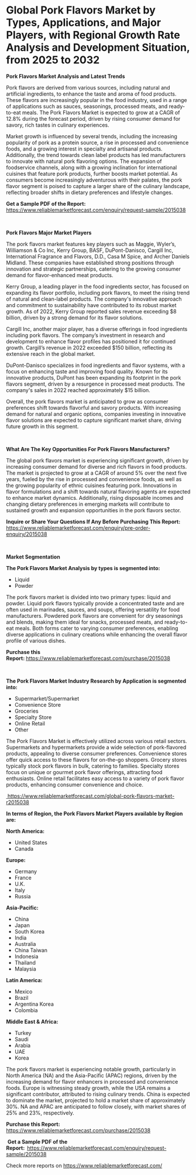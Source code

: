 <p><h1>Global Pork Flavors Market by Types, Applications, and Major Players, with Regional Growth Rate Analysis and Development Situation, from 2025 to 2032</h1></p><p><strong>Pork Flavors Market Analysis and Latest Trends</strong></p>
<p><p>Pork flavors are derived from various sources, including natural and artificial ingredients, to enhance the taste and aroma of food products. These flavors are increasingly popular in the food industry, used in a range of applications such as sauces, seasonings, processed meats, and ready-to-eat meals. The Pork Flavors Market is expected to grow at a CAGR of 12.8% during the forecast period, driven by rising consumer demand for savory, rich tastes in culinary experiences.</p><p>Market growth is influenced by several trends, including the increasing popularity of pork as a protein source, a rise in processed and convenience foods, and a growing interest in specialty and artisanal products. Additionally, the trend towards clean label products has led manufacturers to innovate with natural pork flavoring options. The expansion of foodservice channels, along with a growing inclination for international cuisines that feature pork products, further boosts market potential. As consumers become increasingly adventurous with their palates, the pork flavor segment is poised to capture a larger share of the culinary landscape, reflecting broader shifts in dietary preferences and lifestyle changes.</p></p>
<p><strong>Get a Sample PDF of the Report:&nbsp;</strong> <a href="https://www.reliablemarketforecast.com/enquiry/request-sample/2015038?utm_campaign=2232&utm_medium=2&utm_source=Github&utm_content=ia&utm_term=15022025&utm_id=pork-flavors">https://www.reliablemarketforecast.com/enquiry/request-sample/2015038</a></p>
<p>&nbsp;</p>
<p><strong>Pork Flavors Major Market Players</strong></p>
<p><p>The pork flavors market features key players such as Maggie, Wyler’s, Williamson & Co Inc, Kerry Group, BASF, DuPont-Danisco, Cargill Inc, International Fragrance and Flavors, D.D., Casa M Spice, and Archer Daniels Midland. These companies have established strong positions through innovation and strategic partnerships, catering to the growing consumer demand for flavor-enhanced meat products.</p><p>Kerry Group, a leading player in the food ingredients sector, has focused on expanding its flavor portfolio, including pork flavors, to meet the rising trend of natural and clean-label products. The company's innovative approach and commitment to sustainability have contributed to its robust market growth. As of 2022, Kerry Group reported sales revenue exceeding $8 billion, driven by a strong demand for its flavor solutions.</p><p>Cargill Inc, another major player, has a diverse offerings in food ingredients including pork flavors. The company’s investment in research and development to enhance flavor profiles has positioned it for continued growth. Cargill’s revenue in 2022 exceeded $150 billion, reflecting its extensive reach in the global market.</p><p>DuPont-Danisco specializes in food ingredients and flavor systems, with a focus on enhancing taste and improving food quality. Known for its innovative products, DuPont has been expanding its footprint in the pork flavors segment, driven by a resurgence in processed meat products. The company's sales in 2022 reached approximately $15 billion.</p><p>Overall, the pork flavors market is anticipated to grow as consumer preferences shift towards flavorful and savory products. With increasing demand for natural and organic options, companies investing in innovative flavor solutions are expected to capture significant market share, driving future growth in this segment.</p></p>
<p>&nbsp;</p>
<p><strong>What Are The Key Opportunities For Pork Flavors Manufacturers?</strong></p>
<p><p>The global pork flavors market is experiencing significant growth, driven by increasing consumer demand for diverse and rich flavors in food products. The market is projected to grow at a CAGR of around 5% over the next five years, fueled by the rise in processed and convenience foods, as well as the growing popularity of ethnic cuisines featuring pork. Innovations in flavor formulations and a shift towards natural flavoring agents are expected to enhance market dynamics. Additionally, rising disposable incomes and changing dietary preferences in emerging markets will contribute to sustained growth and expansion opportunities in the pork flavors sector.</p></p>
<p><strong>Inquire or Share Your Questions If Any Before Purchasing This Report:</strong> <a href="https://www.reliablemarketforecast.com/enquiry/pre-order-enquiry/2015038?utm_campaign=2232&utm_medium=2&utm_source=Github&utm_content=ia&utm_term=15022025&utm_id=pork-flavors">https://www.reliablemarketforecast.com/enquiry/pre-order-enquiry/2015038</a></p>
<p>&nbsp;</p>
<p><strong>Market Segmentation</strong></p>
<p><strong>The Pork Flavors Market Analysis by types is segmented into:</strong></p>
<p><ul><li>Liquid</li><li>Powder</li></ul></p>
<p><p>The pork flavors market is divided into two primary types: liquid and powder. Liquid pork flavors typically provide a concentrated taste and are often used in marinades, sauces, and soups, offering versatility for food manufacturers. Powdered pork flavors are convenient for dry seasonings and blends, making them ideal for snacks, processed meats, and ready-to-eat meals. Both forms cater to varying consumer preferences, enabling diverse applications in culinary creations while enhancing the overall flavor profile of various dishes.</p></p>
<p><strong>Purchase this Report:&nbsp;</strong><a href="https://www.reliablemarketforecast.com/purchase/2015038?utm_campaign=2232&utm_medium=2&utm_source=Github&utm_content=ia&utm_term=15022025&utm_id=pork-flavors">https://www.reliablemarketforecast.com/purchase/2015038</a></p>
<p>&nbsp;</p>
<p><strong>The Pork Flavors Market Industry Research by Application is segmented into:</strong></p>
<p><ul><li>Supermarket/Supermarket</li><li>Convenience Store</li><li>Groceries</li><li>Specialty Store</li><li>Online Retail</li><li>Other</li></ul></p>
<p><p>The Pork Flavors Market is effectively utilized across various retail sectors. Supermarkets and hypermarkets provide a wide selection of pork-flavored products, appealing to diverse consumer preferences. Convenience stores offer quick access to these flavors for on-the-go shoppers. Grocery stores typically stock pork flavors in bulk, catering to families. Specialty stores focus on unique or gourmet pork flavor offerings, attracting food enthusiasts. Online retail facilitates easy access to a variety of pork flavor products, enhancing consumer convenience and choice.</p></p>
<p><a href="https://www.reliablemarketforecast.com/global-pork-flavors-market-r2015038?utm_campaign=2232&utm_medium=2&utm_source=Github&utm_content=ia&utm_term=15022025&utm_id=pork-flavors">&nbsp;https://www.reliablemarketforecast.com/global-pork-flavors-market-r2015038</a></p>
<p><strong>In terms of Region, the Pork Flavors Market Players available by Region are:</strong></p>
<p>
    <p> <strong> North America: </strong>
        <ul>
            <li>United States</li>
            <li>Canada</li>
        </ul>
        </p> 
    <p> <strong> Europe: </strong>
        <ul>
            <li>Germany</li>
            <li>France</li>
            <li>U.K.</li>
            <li>Italy</li>
            <li>Russia</li>
        </ul>
        </p> 
    <p> <strong> Asia-Pacific: </strong>
        <ul>
            <li>China</li>
            <li>Japan</li>
            <li>South Korea</li>
            <li>India</li>
            <li>Australia</li>
            <li>China Taiwan</li>
            <li>Indonesia</li>
            <li>Thailand</li>
            <li>Malaysia</li>
        </ul>
        </p> 
    <p> <strong> Latin America: </strong>
        <ul>
            <li>Mexico</li>
            <li>Brazil</li>
            <li>Argentina Korea</li>
            <li>Colombia</li>
        </ul>
        </p> 
    <p> <strong> Middle East & Africa: </strong>
        <ul>
            <li>Turkey</li>
            <li>Saudi</li>
            <li>Arabia</li>
            <li>UAE</li>
            <li>Korea</li>
        </ul>
    </p>
    </p>
<p><p>The pork flavors market is experiencing notable growth, particularly in North America (NA) and the Asia-Pacific (APAC) regions, driven by the increasing demand for flavor enhancers in processed and convenience foods. Europe is witnessing steady growth, while the USA remains a significant contributor, attributed to rising culinary trends. China is expected to dominate the market, projected to hold a market share of approximately 30%. NA and APAC are anticipated to follow closely, with market shares of 25% and 23%, respectively.</p></p>
<p><strong>Purchase this Report: </strong><a href="https://www.reliablemarketforecast.com/purchase/2015038?utm_campaign=2232&utm_medium=2&utm_source=Github&utm_content=ia&utm_term=15022025&utm_id=pork-flavors">https://www.reliablemarketforecast.com/purchase/2015038</a></p>
<p>&nbsp;<strong>Get a Sample PDF of the Report:&nbsp;&nbsp;</strong><a href="https://www.reliablemarketforecast.com/enquiry/request-sample/2015038?utm_campaign=2232&utm_medium=2&utm_source=Github&utm_content=ia&utm_term=15022025&utm_id=pork-flavors">https://www.reliablemarketforecast.com/enquiry/request-sample/2015038</a></p>
<p><strong></strong></p>
<p>Check more reports on <a href="https://www.reliablemarketforecast.com/?utm_campaign=2232&utm_medium=2&utm_source=Github&utm_content=ia&utm_term=15022025&utm_id=pork-flavors">https://www.reliablemarketforecast.com/</a></p>